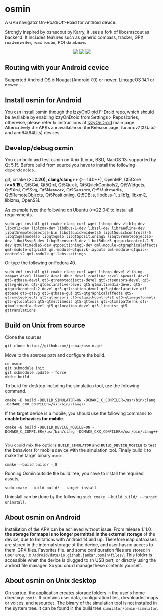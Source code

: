 # osmin
A GPS navigator On-Road/Off-Road for Android device.

Strongly inspired by osmscout by Karry, it uses a fork of libosmscout as backend. It includes features such as generic compass, tracker, GPX reader/writer, road router, POI database.

<p align="center">
  <img src="https://github.com/janbar/osmin/raw/master/screenshots/tracking.png"/>
  <img src="https://github.com/janbar/osmin/raw/master/screenshots/informations.png"/>
  <img src="https://github.com/janbar/osmin/raw/master/screenshots/routing.png"/>
<p>

## Routing with your Android device
Supported Android OS is Nougat (Android 7.0) or newer, LineageOS 14.1 or newer.

## Install osmin for Android
You can install osmin through the [IzzyOnDroid](https://apt.izzysoft.de/fdroid/index/apk/io.github.janbar.osmin) F-Droid repo, which should be available by enabling IzzyOnDroid from Settings > Repositories, otherwise, please refer to instructions at [IzzyOnDroid](https://apt.izzysoft.de/fdroid/) main page.
Alternatively the APKs are available on the Release page, for armv7(32bits) and arm64(64bits) devices.

## Develop/debug osmin
You can build and test osmin on Unix (Linux, BSD, MacOS 13) supported by Qt 5.15. Before build from source you have to install the following dependencies.

git, cmake (**>=3.20), clang/clang++ (**>=14.0**), OpenMP, Qt5Core (**>=5.15**), Qt5Gui, Qt5Qml, Qt5Quick, Qt5QuickControls2, Qt5Widgets, Qt5Xml, Qt5Svg, Qt5Network, Qt5Sensors, Qt5Multimedia, Qt5RemoteObjects, Qt5Positioning, Qt5DBus, libdbus-1, zlib1g, libxml2, liblzma, OpenSSL


As example type the following on Ubuntu (>=22.04) to install all requirements.
```
sudo apt install git cmake clang curl wget libomp-dev zlib1g-dev libxml2-dev liblzma-dev libdbus-1-dev libssl-dev libreadline-dev libqt5remoteobjects5-bin libqt5quickwidgets5 libqt5quickcontrols2-5 libqt5qmlmodels5 libqt5qml5 libqt5positioning5 libqt5remoteobjects5-dev libqt5svg5-dev libqt5sensors5-dev libqt5dbus5 qtquickcontrols2-5-dev qtmultimedia5-dev qtpositioning5-dev qml-module-qtgraphicaleffects qml-module-qtquick2 qml-module-qtquick-layouts qml-module-qtquick-controls2 qml-module-qt-labs-settings
```
Or type the following on Fedora 40.
```
sudo dnf install git cmake clang curl wget libomp-devel zlib-ng-compat-devel libxml2-devel dbus-devel readline-devel openssl-devel qt5-qtbase-devel qt5-qtremoteobjects-devel qt5-qtsensors-devel qt5-qtsvg-devel qt5-qtdeclarative-devel qt5-qtmultimedia-devel qt5-qtquickcontrols2-devel qt5-qtlocation-devel qt5-qtdeclarative qt5-qtbase qt5-qtsvg qt5-qtbase-gui qt5-qtgraphicaleffects qt5-qtremoteobjects qt5-qtsensors qt5-qtquickcontrols2 qt5-qtimageformats qt5-qtlocation qt5-qtmultimedia qt5-qttools qt5-qtxmlpatterns qt5-qtmultimedia-devel qt5-qtlocation-devel qt5-linguist qt5-qttranslations
```

## Build on Unix from source

Clone the sources
```
git clone https://github.com/janbar/osmin.git
```
Move to the sources path and configure the build.
```
cd osmin
git submodule init
git submodule update --force
mkdir build
```
To build for desktop including the simulation tool, use the following command.
```
cmake -B build -DBUILD_SIMULATOR=ON -DCMAKE_C_COMPILER=/usr/bin/clang -DCMAKE_CXX_COMPILER=/usr/bin/clang++ .
```
If the target device is a mobile, you should use the following command to **enable behaviors for mobile**.
```
cmake -B build -DBUILD_DEVICE_MOBILE=ON -DCMAKE_C_COMPILER=/usr/bin/clang -DCMAKE_CXX_COMPILER=/usr/bin/clang++ .
```
You could mix the options `BUILD_SIMULATOR` and `BUILD_DEVICE_MOBILE` to test the behaviors for mobile device with the simulation tool.
Finally build it to make the target binary `osmin`.
```
cmake --build build/ -j8
```
Running Osmin outside the build tree, you have to install the required assets. 
```
sudo cmake --build build/ --target install
```
Uninstall can be done by the following `sudo cmake --build build/ --target uninstall`.

## About osmin on Android

Installation of the APK can be achieved without issue. From release 1.11.0, **the storage for maps is no longer permitted in the external storage** of the device, due to limitations with Android 14 and up. Therefore map databases are stored in the internal storage of the device, and user has no access to them. GPX files, Favorites file, and some configuration files are stored in user area, i.e `Android/data/io.github.janbar.osmin/files/`. This folder is accessible when the device is plugged to an USB port, or directly using the android file manager. So you could manage these contents yourself.

## About osmin on Unix desktop

On startup, the application creates storage folders in the user's home directory: `osmin`. It contains user data, configuration files, downloaded maps or voices, and resources.
The binary of the simulation tool is not installed in the system tree. It can be found in the build tree `simulator/osmin-simulator`.

